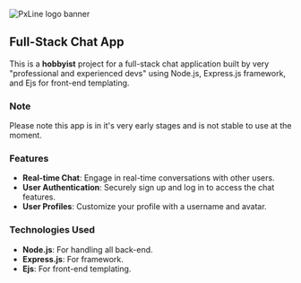 ![PxLine logo banner](https://media.discordapp.net/attachments/1025788277120315492/1230558075308609677/20240418_220716.jpg?ex=6633c183&is=66214c83&hm=2df6773d66fed79c68959ceec6e4cefd4668c14c4a13df21cd1f38afc134a7b4&)

## Full-Stack Chat App

This is a **hobbyist** project for a full-stack chat application built by very "professional and experienced devs" using Node.js, Express.js framework, and Ejs for front-end templating.

### Note
Please note this app is in it's very early stages and is not stable to use at the moment.

### Features

- **Real-time Chat**: Engage in real-time conversations with other users.
- **User Authentication**: Securely sign up and log in to access the chat features.
- **User Profiles**: Customize your profile with a username and avatar.

### Technologies Used

- **Node.js**: For handling all back-end.
- **Express.js**: For framework.
- **Ejs**: For front-end templating.
